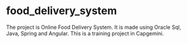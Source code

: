 # food_delivery_system
The project is Online Food Delivery System. It is made using Oracle Sql, Java, Spring and Angular. This is a training project in Capgemini.

